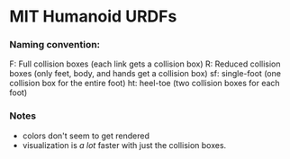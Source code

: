 # MIT Humanoid URDFs

### Naming convention:
F: Full collision boxes (each link gets a collision box)
R: Reduced collision boxes (only feet, body, and hands get a collision box)
sf: single-foot (one collision box for the entire foot)
ht: heel-toe (two collision boxes for each foot)

### Notes
- colors don't seem to get rendered
- visualization is _a lot_ faster with just the collision boxes.